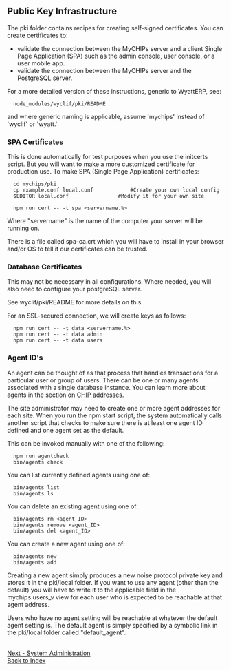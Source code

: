 ## Public Key Infrastructure

The pki folder contains recipes for creating self-signed certificates.
You can create certificates to:
  - validate the connection between the MyCHIPs server and a client Single 
    Page Application (SPA) such as the admin console, user console, or a user 
    mobile app.
  - validate the connection between the MyCHIPs server and the PostgreSQL
    server.

For a more detailed version of these instructions, generic to WyattERP, see:
```
  node_modules/wyclif/pki/README
```
and where generic naming is applicable, assume 'mychips' instead of 'wyclif' or 'wyatt.'

### SPA Certificates
This is done automatically for test purposes when you use the initcerts script.
But you will want to make a more customized certificate for production use.
To make SPA (Single Page Application) certificates:
```
  cd mychips/pki
  cp example.conf local.conf			#Create your own local config
  $EDITOR local.conf				#Modify it for your own site

  npm run cert -- -t spa <servername.%>
```
Where "servername" is the name of the computer your server will be running on.

There is a file called spa-ca.crt which you will have to install in your
browser and/or OS to tell it our certificates can be trusted.
  
### Database Certificates
This may not be necessary in all configurations.
Where needed, you will also need to configure your postgreSQL server. 

See wyclif/pki/README for more details on this.

For an SSL-secured connection, we will create keys as follows:
```
  npm run cert -- -t data <servername.%>
  npm run cert -- -t data admin
  npm run cert -- -t data users
```

### Agent ID's
An agent can be thought of as that process that handles transactions for a particular user or group of users.
There can be one or many agents associated with a single database instance.
You can learn more about agents in the section on [CHIP addresses](learn-users.md#chip-addresses).

The site administrator may need to create one or more agent addresses for each site.
When you run the npm start script, the system automatically calls another script that checks to make sure there is at least one agent ID defined
and one agent set as the default.

This can be invoked manually with one of the following:
```
  npm run agentcheck
  bin/agents check
```

You can list currently defined agents using one of:
```
  bin/agents list
  bin/agents ls
```

You can delete an existing agent using one of:
```
  bin/agents rm <agent_ID>
  bin/agents remove <agent_ID>
  bin/agents del <agent_ID>
```

You can create a new agent using one of:
```
  bin/agents new
  bin/agents add
```

Creating a new agent simply produces a new noise protocol private key and stores it in the pki/local folder.
If you want to use any agent (other than the default) you will have to write it to the applicable field
in the mychips.users_v view for each user who is expected to be reachable at that agent address.

Users who have no agent setting will be reachable at whatever the default agent setting is.
The default agent is simply specified by a symbolic link in the pki/local folder called "default_agent".

<br>[Next - System Administration](use-mobile.md)
<br>[Back to Index](README.md#contents)
